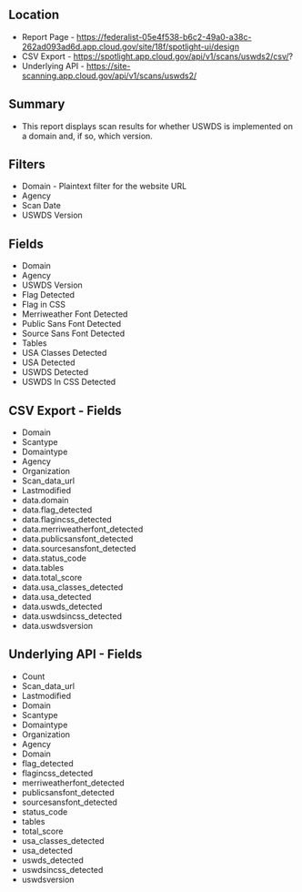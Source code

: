 ## Location

* Report Page - https://federalist-05e4f538-b6c2-49a0-a38c-262ad093ad6d.app.cloud.gov/site/18f/spotlight-ui/design
* CSV Export - https://spotlight.app.cloud.gov/api/v1/scans/uswds2/csv/?
* Underlying API - https://site-scanning.app.cloud.gov/api/v1/scans/uswds2/

## Summary 

* This report displays scan results for whether USWDS is implemented on a domain and, if so, which version.


## Filters

* Domain - Plaintext filter for the website URL
* Agency 
* Scan Date 
* USWDS Version 


## Fields 

* Domain 
* Agency
* USWDS Version	
* Flag Detected
* Flag in CSS
* Merriweather Font Detected
* Public Sans Font Detected
* Source Sans Font Detected
* Tables
* USA Classes Detected
* USA Detected
* USWDS Detected
* USWDS In CSS Detected



## CSV Export - Fields

* Domain
* Scantype
* Domaintype
* Agency 
* Organization
* Scan_data_url
* Lastmodified
* data.domain
* data.flag_detected
* data.flagincss_detected
* data.merriweatherfont_detected
* data.publicsansfont_detected
* data.sourcesansfont_detected
* data.status_code
* data.tables
* data.total_score
* data.usa_classes_detected
* data.usa_detected
* data.uswds_detected
* data.uswdsincss_detected
* data.uswdsversion


## Underlying API - Fields

* Count
* Scan_data_url
* Lastmodified
* Domain
* Scantype
* Domaintype
* Organization
* Agency
* Domain
* flag_detected
* flagincss_detected
* merriweatherfont_detected
* publicsansfont_detected
* sourcesansfont_detected
* status_code
* tables
* total_score
* usa_classes_detected
* usa_detected
* uswds_detected
* uswdsincss_detected
* uswdsversion
